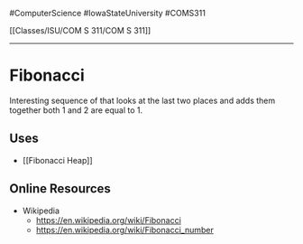 #ComputerScience  #IowaStateUniversity  #COMS311 


[[Classes/ISU/COM S 311/COM S 311]] 

---

# Fibonacci 

Interesting sequence of that looks at the last two places and adds them together both 1 and 2 are equal to 1.

## Uses 

- [[Fibonacci Heap]]

## Online Resources 
- Wikipedia
	-  https://en.wikipedia.org/wiki/Fibonacci
	-  https://en.wikipedia.org/wiki/Fibonacci_number